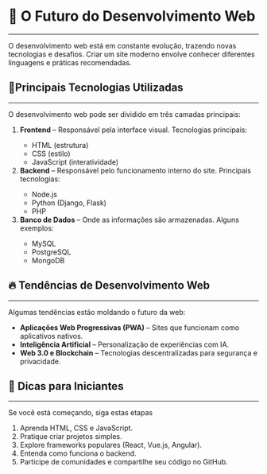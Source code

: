 <!DOCTYPE html>
<html>
<head>
</head>

<body>
<h1>🚀 O Futuro do Desenvolvimento Web</h1>
<hr>
<p>O desenvolvimento web está em constante evolução, trazendo novas tecnologias e desafios. Criar um site moderno envolve conhecer diferentes linguagens e práticas recomendadas.</p>

<h2>📌Principais Tecnologias Utilizadas</h2>
<hr>
<p>O desenvolvimento web pode ser dividido em três camadas principais:</p>
<ol>
    <li><strong>Frontend</strong> – Responsável pela interface visual. Tecnologias principais:</li>
        <ul>
            <li>HTML (estrutura) </li>
            <li>CSS (estilo) </li>
            <li>JavaScript (interatividade) </li>
        </ul>
    <li><strong>Backend</strong> – Responsável pelo funcionamento interno do site. Principais tecnologias: </li>
        <ul>
            <li>Node.js</li>
            <li>Python (Django, Flask) </li>
            <li>PHP</li>
        </ul>
    <li><strong>Banco de Dados</strong> – Onde as informações são armazenadas. Alguns exemplos: </li>
        <ul>
            <li>MySQL</li>
            <li>PostgreSQL</li>
            <li>MongoDB</li>
        </ul>
</ol>
<h2>🔥 Tendências de Desenvolvimento Web </h2>
<hr>
<p>Algumas tendências estão moldando o futuro da web:</p>
<ul>
    <li><strong>Aplicações Web Progressivas (PWA)</strong> – Sites que funcionam como aplicativos nativos. </li>
    <li><strong>Inteligência Artificial</strong> – Personalização de experiências com IA. </li>
    <li><strong>Web 3.0 e Blockchain</strong> – Tecnologias descentralizadas para segurança e privacidade. </li>
</ul>
<h2>🎯 Dicas para Iniciantes</h2>
<hr>
<p>Se você está começando, siga estas etapas</p>
<ol>
    <li>Aprenda HTML, CSS e JavaScript. </li>
    <li>Pratique criar projetos simples. </li>
    <li>Explore frameworks populares (React, Vue.js, Angular). </li>
    <li>Entenda como funciona o backend. </li>
    <li>Participe de comunidades e compartilhe seu código no GitHub. </li>

</body>

</html>
